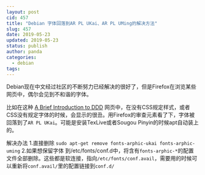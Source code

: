 ```yaml
---
layout: post
cid: 457
title: "Debian 字体回落到AR PL UKai、AR PL UMing的解决方法"
slug: 457
date: 2019-05-23
updated: 2019-05-23
status: publish
author: panda
categories: 
  - debian
tags: 
---
```



Debian现在中文经过社区的不断努力已经解决的很好了，但是Firefox在浏览某些网页中，偶尔会见到不和谐的字体。

比如在这种 [A Brief Introduction to DDD][1] 网页中，在没有CSS规定样式，或者CSS没有规定字体的时候，会显示的很丑。用Firefox的审查元素看了下，字体被回落到了`AR PL UKai`。可能是安装TexLive或者Sougou Pinyin的时候apt自动装上的。

解决办法
1.直接删除
`sudo apt-get remove fonts-arphic-ukai fonts-arphic-uming`
2.如果想保留字体
到/etc/fonts/conf.d中，将含有`fonts-arphic-*`的配置文件全部删除。这些都是软连接，指向`/etc/fonts/conf.avail`，需要用的时候可以重新将`conf.avail/`里的配置链接到`conf.d/`



  [1]: http://knuth.luther.edu/~leekent/tutorials/ddd.html